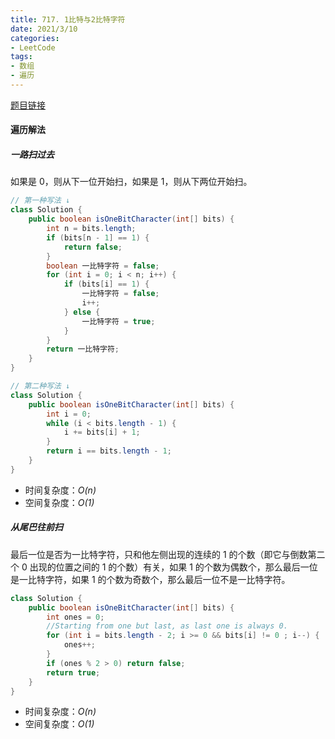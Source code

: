 ```yaml
---
title: 717. 1比特与2比特字符
date: 2021/3/10
categories:
- LeetCode
tags:
- 数组
- 遍历
---
```


[题目链接](https://leetcode-cn.com/problems/1-bit-and-2-bit-characters/)

#### 遍历解法

##### 一路扫过去

如果是 0，则从下一位开始扫，如果是 1，则从下两位开始扫。

```java
// 第一种写法 ↓
class Solution {
    public boolean isOneBitCharacter(int[] bits) {
        int n = bits.length;
        if (bits[n - 1] == 1) {
            return false;
        }
        boolean 一比特字符 = false;
        for (int i = 0; i < n; i++) {
            if (bits[i] == 1) {
                一比特字符 = false;
                i++;
            } else {
                一比特字符 = true;
            }
        }
        return 一比特字符;
    }
}

// 第二种写法 ↓
class Solution {
    public boolean isOneBitCharacter(int[] bits) {
        int i = 0;
        while (i < bits.length - 1) {
            i += bits[i] + 1;
        }
        return i == bits.length - 1;
    }
}
```

- 时间复杂度：*O(n)*
- 空间复杂度：*O(1)*

##### 从尾巴往前扫

最后一位是否为一比特字符，只和他左侧出现的连续的 1 的个数（即它与倒数第二个 0 出现的位置之间的 1 的个数）有关，如果 1 的个数为偶数个，那么最后一位是一比特字符，如果 1 的个数为奇数个，那么最后一位不是一比特字符。

```java
class Solution {
    public boolean isOneBitCharacter(int[] bits) {
        int ones = 0;
        //Starting from one but last, as last one is always 0.
        for (int i = bits.length - 2; i >= 0 && bits[i] != 0 ; i--) { 
            ones++;
        }
        if (ones % 2 > 0) return false; 
        return true;
    }
}
```

- 时间复杂度：*O(n)*
- 空间复杂度：*O(1)*